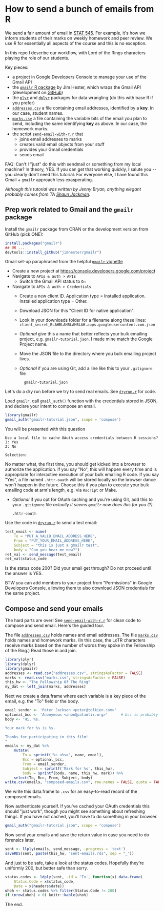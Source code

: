 How to send a bunch of emails from R
=================

We send a fair amount of email in [STAT 545](http://stat545-ubc.github.io). For example, it's how we inform students of their marks on weekly homework and peer review. We use R for essentially all aspects of the course and this is no exception.

In this repo I describe our workflow, with Lord of the Rings characters playing the role of our students.

Key pieces:

  * a project in Google Developers Console to manage your use of the Gmail API
  * the [`gmailr` R package](http://cran.r-project.org/web/packages/gmailr/index.html) by Jim Hester, which wraps the Gmail API (development on [GitHub](https://github.com/jimhester/gmailr))
  * the [`plyr`](http://cran.r-project.org/web/packages/plyr/index.html) and [`dplyr`](http://cran.r-project.org/web/packages/dplyr/index.html) packages for data wrangling (do this with base R if you prefer)
  * [`addresses.csv`](addresses.csv) a file containing email addresses, identified by a __key__. In our case, student names.
  * [`marks.csv`](marks.csv) a file containing the variable bits of the email you plan to send, including the same identifying __key__ as above.  In our case, the homework marks.
  * the script [`send-email-with-r.r`](send-email-with-r.r) that
    - joins email addresses to marks
    - creates valid email objects from your stuff
    - provides your Gmail credentials
    - sends email
    
FAQ: Can't I "just" do this with sendmail or something from my local machine? In theory, YES. If you can get that working quickly, I salute you -- you clearly don't need this tutorial. For everyone else, I have found this Gmail + `gmailr` approach less exasperating.

*Although this tutorial was written by Jenny Bryan, anything elegant probably comes from TA [Shaun Jackman](http://sjackman.github.io).*

## Prep work related to Gmail and the `gmailr` package

Install the `gmailr` package from CRAN or the development version from GitHub (pick ONE):

```r
install.packages("gmailr")
## OR ...
devtools::install_github("jimhester/gmailr")
```

Gmail set-up paraphrased from the helpful [`gmailr` vignette](http://cran.r-project.org/web/packages/gmailr/vignettes/sending_messages.html)

- Create a new project at <https://console.developers.google.com/project>
- Navigate to `APIs & auth > APIs`
    - Switch the Gmail API status to `On`
- Navigate to `APIs & auth > Credentials`
    - Create a new client ID. Application type = Installed application. Installed application type = Other.
    - Download JSON for this "Client ID for native application".
    - Look in your downloads folder for a filename along these lines: `client_secret_BLAHBLAHBLAHBLAH.apps.googleusercontent.com.json`
    - *Optional* give this a name that better reflects your bulk emailing project, e.g. `gmailr-tutorial.json`. I made mine match the Google Project name.
    - Move the JSON file to the directory where you bulk emailing project lives.
    - *Optional* if you are using Git, add a line like this to your `.gitignore` file 
    
            gmailr-tutorial.json

Let's do a dry run before we try to send real emails. See [`dryrun.r`](dryrun.r) for code.

Load `gmailr`, call `gmail_auth()` function with the credentials stored in JSON, and declare your intent to compose an email.

```r
library(gmailr)
gmail_auth("gmailr-tutorial.json", scope = 'compose')
```

You will be presented with this question

```
Use a local file to cache OAuth access credentials between R sessions?
1: Yes
2: No

Selection: 
```

No matter what, the first time, you should get kicked into a browser to authorize the application. If you say "No", this will happen every time and is appropriate for interactive execution of your bulk emailing R code. If you say "Yes", a file named `.httr-oauth` will be stored locally so the browser dance won't happen in the future. Choose this if you plan to execute your bulk emailing code at arm's length, e.g. via `Rscript` or Make.

  * *Optional* if you opt for OAuth caching and you're using Git, add this to your `.gitignore` file *actually it seems `gmailr` now does this for you (?)*
  
        .httr-oauth

Use the code in [`dryrun.r`](dryrun.r) to send a test email:

```r
test_email <- mime(
	To = "PUT_A_VALID_EMAIL_ADDRESS_HERE",
	From = "PUT_YOUR_EMAIL_ADDRESS_HERE",
	Subject = "this is just a gmailr test",
	body = "Can you hear me now?")
ret_val <- send_message(test_email)
ret_val$status_code 
```

Is the status code 200? Did your email get through? Do not proceed until the answer is YES.

BTW you can add members to your project from "Permissions" in Google Developers Console, allowing them to also download JSON credentials for the same project.

## Compose and send your emails

The hard parts are over! See [`send-email-with-r.r`](send-email-with-r.r) for clean code to compose and send email. Here's the guided tour.

The file [`addresses.csv`](addresses.csv) holds names and email addresses. The file [`marks.csv`](marks.csv) holds names and homework marks. (In this case, the LoTR characters receive marks based on the number of words they spoke in the Fellowship of the Ring.) Read those in and join.

```r
library(plyr)
library(dplyr)
library(gmailr)
addresses <- read.csv("addresses.csv", stringsAsFactor = FALSE)
marks <- read.csv("marks.csv", stringsAsFactor = FALSE)
this_hw <- "The Fellowship Of The Ring"
my_dat <- left_join(marks, addresses)
```

Next we create a data.frame where each variable is a key piece of the email, e.g. the "To" field or the body.

```r
email_sender <- 'Peter Jackson <peter@tolkien.com>'
optional_bcc <- 'Anonymous <anon@palantir.org>'      # bcc is probably YOU
body <- "Hi, %s.

Your mark for %s is %s.

Thanks for participating in this film!
"
emails <- my_dat %>%
	mutate(
		To = sprintf('%s <%s>', name, email),
		Bcc = optional_bcc,
		From = email_sender,
		Subject = sprintf('Mark for %s', this_hw),
		body = sprintf(body, name, this_hw, mark)) %>%
	select(To, Bcc, From, Subject, body)
write.csv(emails, "composed-emails.csv", row.names = FALSE, quote = FALSE)
```

We write this data.frame to `.csv` for an easy-to-read record of the composed emails.

Now authenticate yourself. If you've cached your OAuth credentials this should "just work", though you might see something about refreshing things. If you have not cached, you'll have to do something in your browser.

```r
gmail_auth("gmailr-tutorial.json", scope = 'compose')
```

Now send your emails and save the return value in case you need to do forensics later.

```r
sent <- llply(emails, send_message, .progress = 'text')
saveRDS(sent, paste(this_hw, "sent-emails.rds", sep = "_"))
```

And just to be safe, take a look at the status codes. Hopefully they're uniformly 200, but better safe than sorry.

```r
status.codes <- ldply(sent, .id = 'To', function(x) data.frame(
 	Status.Code = x$status_code,
 	Date = x$headers$date))
uhoh <- status.codes %>% filter(Status.Code != 200)
if (nrow(uhoh) > 0) knitr::kable(uhoh)
```

The end.